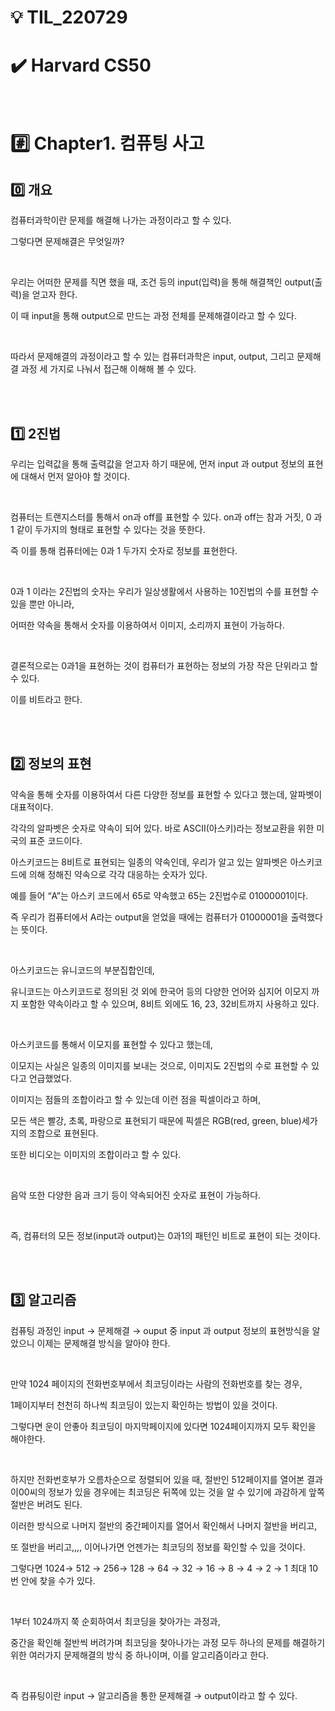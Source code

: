 # 💡 TIL_220729

# ✔️ Harvard CS50

<br>

# #️⃣ Chapter1. 컴퓨팅 사고

## 0️⃣ 개요

컴퓨터과학이란 문제를 해결해 나가는 과정이라고 할 수 있다.

그렇다면 문제해결은 무엇일까?

<br>

우리는 어떠한 문제를 직면 했을 때, 조건 등의 input(입력)을 통해 해결책인 output(출력)을 얻고자 한다.

이 때 input을 통해 output으로 만드는 과정 전체를 문제해결이라고 할 수 있다.

<br>

따라서 문제해결의 과정이라고 할 수 있는 컴퓨터과학은 input, output, 그리고 문제해결 과정 세 가지로 나눠서 접근해 이해해 볼 수 있다.

<br><br>

## 1️⃣ 2진법

우리는 입력값을 통해 출력값을 얻고자 하기 때문에, 먼저 input 과 output 정보의 표현에 대해서 먼저 알아야 할 것이다.

<br>

컴퓨터는 트랜지스터를 통해서 on과 off를 표현할 수 있다. on과 off는 참과 거짓, 0 과 1 같이 두가지의 형태로 표현할 수 있다는 것을 뜻한다.

즉 이를 통해 컴퓨터에는 0과 1 두가지 숫자로 정보를 표현한다.

<br>

0과 1 이라는 2진법의 숫자는 우리가 일상생활에서 사용하는 10진법의 수를 표현할 수 있을 뿐만 아니라,

어떠한 약속을 통해서 숫자를 이용하여서 이미지, 소리까지 표현이 가능하다.

<br>

결론적으로는 0과1을 표현하는 것이 컴퓨터가 표현하는 정보의 가장 작은 단위라고 할 수 있다.

이를 비트라고 한다.

<br><br>

## 2️⃣ 정보의 표현

약속을 통해 숫자를 이용하여서 다른 다양한 정보를 표현할 수 있다고 했는데, 알파벳이 대표적이다.

각각의 알파벳은 숫자로 약속이 되어 있다. 바로 ASCII(아스키)라는 정보교환을 위한 미국의 표준 코드이다.

아스키코드는 8비트로 표현되는 일종의 약속인데, 우리가 알고 있는 알파벳은 아스키코드에 의해 정해진 약속으로 각각 대응하는 숫자가 있다.

예를 들어 “A”는 아스키 코드에서 65로 약속했고 65는 2진법수로 01000001이다.

즉 우리가 컴퓨터에서 A라는 output을 얻었을 때에는 컴퓨터가 01000001을 출력했다는 뜻이다.

<br>

아스키코드는 유니코드의 부분집합인데,

유니코드는 아스키코드로 정의된 것 외에 한국어 등의 다양한 언어와 심지어 이모지 까지 포함한 약속이라고 할 수 있으며, 8비트 외에도 16, 23, 32비트까지 사용하고 있다.

<br>

아스키코드를 통해서 이모지를 표현할 수 있다고 했는데,

이모지는 사실은 일종의 이미지를 보내는 것으로, 이미지도 2진법의 수로 표현할 수 있다고 언급했었다.

이미지는 점들의 조합이라고 할 수 있는데 이런 점을 픽셀이라고 하며,

모든 색은 빨강, 초록, 파랑으로 표현되기 때문에 픽셀은 RGB(red, green, blue)세가지의 조합으로 표현된다.

또한 비디오는 이미지의 조합이라고 할 수 있다.

<br>

음악 또한 다양한 음과 크기 등이 약속되어진 숫자로 표현이 가능하다.

<br>

즉, 컴퓨터의 모든 정보(input과 output)는 0과1의 패턴인 비트로 표현이 되는 것이다.

<br><br>

## 3️⃣ 알고리즘

컴퓨팅 과정인 input → 문제해결 → ouput 중 input 과 output 정보의 표현방식을 알았으니 이제는 문제해결 방식을 알아야 한다.

<br>

만약 1024 페이지의 전화번호부에서 최코딩이라는 사람의 전화번호를 찾는 경우,

1페이지부터 천천히 하나씩 최코딩이 있는지 확인하는 방법이 있을 것이다.

그렇다면 운이 안좋아 최코딩이 마지막페이지에 있다면 1024페이지까지 모두 확인을 해야한다.

<br>

하지만 전화번호부가 오름차순으로 정렬되어 있을 때, 절반인 512페이지를 열어본 결과 이00씨의 정보가 있을 경우에는 최코딩은 뒤쪽에 있는 것을 알 수 있기에 과감하게 앞쪽 절반은 버려도 된다.

이러한 방식으로 나머지 절반의 중간페이지를 열어서 확인해서 나머지 절반을 버리고,

또 절반을 버리고,,,, 이어나가면 언젠가는 최코딩의 정보를 확인할 수 있을 것이다.

그렇다면 1024→ 512 → 256→ 128 → 64 → 32 → 16 → 8 → 4 → 2 → 1 최대 10번 안에 찾을 수가 있다.

<br>

1부터 1024까지 쭉 순회하여서 최코딩을 찾아가는 과정과,

중간을 확인해 절반씩 버려가며 최코딩을 찾아나가는 과정 모두 하나의 문제를 해결하기 위한 여러가지 문제해결의 방식 중 하나이며, 이를 알고리즘이라고 한다.

<br>

즉 컴퓨팅이란 input → 알고리즘을 통한 문제해결 → output이라고 할 수 있다.
